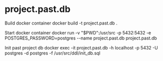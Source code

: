# project.past.db

Build docker container
docker build -t project.past.db .

Start docker container
docker run -v "$PWD":/usr/src -p 5432:5432 -e POSTGRES_PASSWORD=postgres --name project.past.db project.past.db

Init past project db
docker exec -it project.past.db -h localhost -p 5432 -U postgres -d postgres -f /usr/src/ddl/init_db.sql
